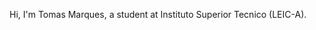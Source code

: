 Hi, I'm Tomas Marques, a student at Instituto Superior Tecnico (LEIC-A).
<!---
teoemeaesse/teoemeaesse is a ✨ special ✨ repository because its `README.md` (this file) appears on your GitHub profile.
You can click the Preview link to take a look at your changes.
--->

